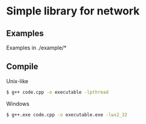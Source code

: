 # Simple library for network
## Examples
Examples in ./example/*
## Compile
Unix-like
``` bash
$ g++ code.cpp -o executable -lpthread
```
Windows
``` bash
$ g++.exe code.cpp -o executable.exe -lws2_32
````
